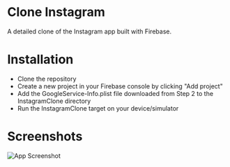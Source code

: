 # Clone Instagram

A detailed clone of the Instagram app built with Firebase.

# Installation

- Clone the repository
- Create a new project in your Firebase console by clicking "Add project"
- Add the GoogleService-Info.plist file downloaded from Step 2 to the InstagramClone directory
- Run the InstagramClone target on your device/simulator

# Screenshots

![App Screenshot](http://perezjeremy.fr/images/folio/1-insta.png/468x300?text=App+Screenshot+Here)

